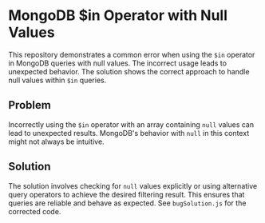 # MongoDB $in Operator with Null Values

This repository demonstrates a common error when using the `$in` operator in MongoDB queries with null values.  The incorrect usage leads to unexpected behavior. The solution shows the correct approach to handle null values within `$in` queries.

## Problem
Incorrectly using the `$in` operator with an array containing `null` values can lead to unexpected results.  MongoDB's behavior with `null` in this context might not always be intuitive.

## Solution
The solution involves checking for `null` values explicitly or using alternative query operators to achieve the desired filtering result.  This ensures that queries are reliable and behave as expected.  See `bugSolution.js` for the corrected code.